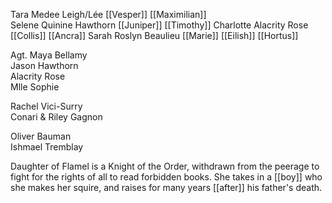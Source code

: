 Tara Medee Leigh/Lée [[Vesper]] [[Maximilian]]  
Selene Quinine Hawthorn [[Juniper]] [[Timothy]] 
Charlotte Alacrity Rose [[Collis]] [[Ancra]] 
Sarah Roslyn Beaulieu [[Marie]] [[Eilish]] [[Hortus]] 
  
Agt. Maya Bellamy  
Jason Hawthorn  
Alacrity Rose  
Mlle Sophie  
  
Rachel Vici-Surry  
Conari & Riley Gagnon  
  
Oliver Bauman  
Ishmael Tremblay  

Daughter of Flamel is a Knight of the Order, withdrawn from the peerage to fight for the rights of all to read forbidden books. She takes in a [[boy]] who she makes her squire, and raises for many years [[after]] his father's death. 